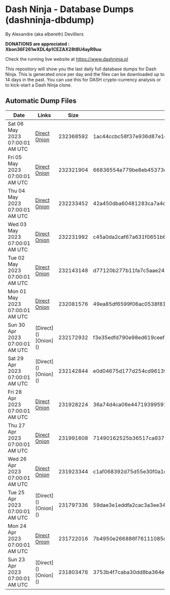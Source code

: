 # Dash Ninja - Database Dumps (dashninja-dbdump)
By Alexandre (aka elbereth) Devilliers

**DONATIONS are appreciated : Xbon36F261wXDL4p1CEZAX28t8U4ayR9uu**

Check the running live website at https://www.dashninja.pl

This repository will show you the last daily full database dumps for Dash Ninja. This is generated once per day and the files can be downloaded up to 14 days in the past.
You can use this for DASH crypto-currency analysis or to kick-start a Dash Ninja clone.


## Automatic Dump Files
| Date | Links | Size | SHA256 |
|--|--|--|--|
| Sat 06 May 2023 07:00:01 AM UTC | [Direct](https://oshi.at/jWSk) [Onion](http://5ety7tpkim5me6eszuwcje7bmy25pbtrjtue7zkqqgziljwqy3rrikqd.onion/jWSk) | 232368592 | 1ac44ccbc58f37e936d87e1e1d363a6bdb6950d094e4657a62325c4fb603dec7 | 
| Fri 05 May 2023 07:00:01 AM UTC | [Direct](https://oshi.at/fHhh) [Onion](http://5ety7tpkim5me6eszuwcje7bmy25pbtrjtue7zkqqgziljwqy3rrikqd.onion/fHhh) | 232321904 | 66836554a779be8eb45373d58edb1d3896a9751686c7053413105176a6adaf4f | 
| Thu 04 May 2023 07:00:01 AM UTC | [Direct](https://oshi.at/dwzW) [Onion](http://5ety7tpkim5me6eszuwcje7bmy25pbtrjtue7zkqqgziljwqy3rrikqd.onion/dwzW) | 232233452 | 42a450dba60481283ca7a4d1ec1db00ebb4476544e7c80dd4bbbee41e26e414d | 
| Wed 03 May 2023 07:00:01 AM UTC | [Direct](<html>) [Onion]() | 232231992 | c45a0da2caf67a631f0651b6974385ffd4535fa9be95c6eafa0e4e4050d36a4f | 
| Tue 02 May 2023 07:00:01 AM UTC | [Direct](<html>) [Onion]() | 232143148 | d77120b277b11fa7c5aae248195b88b95b8a5e4353db73bd17b1da0140dbf8d9 | 
| Mon 01 May 2023 07:00:01 AM UTC | [Direct](<html>) [Onion]() | 232081576 | 49ea85df6599f06ac0538f81bd3a92be5e70de0a659c2f986b88a58da03ed234 | 
| Sun 30 Apr 2023 07:00:01 AM UTC | [Direct](</body></html>) [Onion](</body></html>) | 232172932 | f3e35edfd790e98ed619ceef1349d642fa8782630870b545440c2beaac32ebbb | 
| Sat 29 Apr 2023 07:00:01 AM UTC | [Direct](</body></html>) [Onion](</body></html>) | 232142844 | e0d04675d177d254cd961393e00d5640c28796eaec1ac5cb0107d47cbd8e4d8e | 
| Fri 28 Apr 2023 07:00:01 AM UTC | [Direct](https://oshi.at/Buwg) [Onion](http://5ety7tpkim5me6eszuwcje7bmy25pbtrjtue7zkqqgziljwqy3rrikqd.onion/Buwg) | 231928224 | 36a74d4ca06e447193995915ff12909e3be9bac8f42dee232c61083205c1de23 | 
| Thu 27 Apr 2023 07:00:01 AM UTC | [Direct](https://oshi.at/Nxfh) [Onion](http://5ety7tpkim5me6eszuwcje7bmy25pbtrjtue7zkqqgziljwqy3rrikqd.onion/Nxfh) | 231991608 | 71490162525b36517ca9370e14c2242bc954a5876084a1c6a715cff8eeb1bd93 | 
| Wed 26 Apr 2023 07:00:01 AM UTC | [Direct](https://oshi.at/qozp) [Onion](http://5ety7tpkim5me6eszuwcje7bmy25pbtrjtue7zkqqgziljwqy3rrikqd.onion/qozp) | 231923344 | c1af068392d75d55e30f0a1c19c4da953daea40bf0d60a7aba795f69b56193cb | 
| Tue 25 Apr 2023 07:00:01 AM UTC | [Direct](</body></html>) [Onion](</body></html>) | 231797336 | 59dae3e1eddfa2cac3a3ee34cb56e934f93d2da0720c1ae1c8f4a077b41ab3f9 | 
| Mon 24 Apr 2023 07:00:01 AM UTC | [Direct](https://oshi.at/FyMY) [Onion](http://5ety7tpkim5me6eszuwcje7bmy25pbtrjtue7zkqqgziljwqy3rrikqd.onion/FyMY) | 231722016 | 7b4950e266886f76111085d912c34dca641529d7ed8c164390b3a9b45b347d2f | 
| Sun 23 Apr 2023 07:00:01 AM UTC | [Direct](</body></html>) [Onion](</body></html>) | 231803476 | 3753b4f7caba30dd8ba364e5ccc5292b55b7a706179a83cae1c397958c151e93 | 
